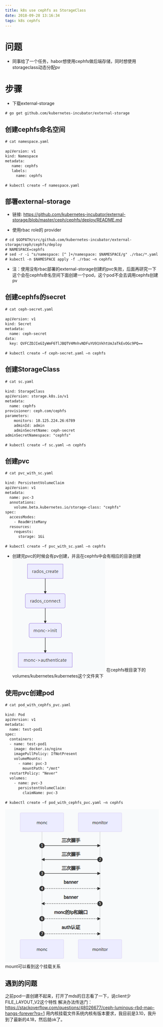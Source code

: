 ```yaml
---
title: k8s use cephfs as StorageClass
date: 2018-09-28 13:16:34
tags: k8s cephfs
---
```



# 问题
- 同事给了一个任务，habor想使用cephfs做后端存储，同时想使用storageclass动态分配pv

# 步骤
- 下载external-storage
```
# go get github.com/kubernetes-incubator/external-storage
```

## 创建cephfs命名空间
```
# cat namespace.yaml

apiVersion: v1
kind: Namespace
metadata:
   name: cephfs
   labels:
     name: cephfs

# kubectl create –f namespace.yaml
```

## 部署external-storage
- 链接: https://github.com/kubernetes-incubator/external-storage/blob/master/ceph/cephfs/deploy/README.md

- 使用rbac role的 provider
```
# cd $GOPATH/src/github.com/kubernetes-incubator/external-storage/ceph/cephfs/deploy
# NAMESPACE=cephfs
# sed -r -i "s/namespace: [^ ]+/namespace: $NAMESPACE/g" ./rbac/*.yaml
# kubectl -n $NAMESPACE apply -f ./rbac –n cephfs
```
- 注：使用没有rbac部署的external-storage创建的pvc失败，后面再研究一下
这个会在cephfs命名空间下面创建一个pod，这个pod不会去调用cephfs创建pv

## 创建cephfs的secret
```
# cat ceph-secret.yaml

apiVersion: v1
kind: Secret
metadata:
  name: ceph-secret
data:
  key: QVFCZDJIeGIyWmF6TlJBQTV4MnhvNDFuYU91VkhtUmJaTkEvOGc9PQ==

# kubectl create –f ceph-secret.yaml –n cephfs
```

## 创建StorageClass
```
# cat sc.yaml

kind: StorageClass
apiVersion: storage.k8s.io/v1
metadata:
  name: cephfs
provisioner: ceph.com/cephfs
parameters:
    monitors: 10.125.224.26:6789
    adminId: admin
    adminSecretName: ceph-secret
adminSecretNamespace: "cephfs"

# kubectl create –f sc.yaml –n cephfs
```

## 创建pvc
```
# cat pvc_with_sc.yaml

kind: PersistentVolumeClaim
apiVersion: v1
metadata:
  name: pvc-3
  annotations:
    volume.beta.kubernetes.io/storage-class: "cephfs"
spec:
  accessModes:
    - ReadWriteMany
  resources:
    requests:
      storage: 1Gi

# kubectl create –f pvc_with_sc.yaml –n cephfs
```

- 创建完pvc的时候会有pv创建，并且在cephfs中会有相应的目录创建
![aa](1.png)
在cephfs根目录下的volumes/kubernetes/kubernetes这个文件夹下

## 使用pvc创建pod
```
# cat pod_with_cephfs_pvc.yaml

kind: Pod
apiVersion: v1
metadata:
  name: test-pod1
spec:
  containers:
  - name: test-pod1
    image: docker.io/nginx
    imagePullPolicy: IfNotPresent
    volumeMounts:
      - name: pvc-3
        mountPath: "/mnt"
  restartPolicy: "Never"
  volumes:
    - name: pvc-3
      persistentVolumeClaim:
        claimName: pvc-3

# kubectl create –f pod_with_cephfs_pvc.yaml –n cephfs
```
![bb](2.png)
mount可以看到这个挂载关系

## 遇到的问题
之前pod一直创建不起来，打开了mds的日志看了一下，说client少FILE_LAYOUT_V2这个特性
解决办法传送门：
https://stackoverflow.com/questions/48026677/ceph-luminous-rbd-map-hangs-forever?rq=1
用内核挂载文件系统内核有版本要求，我目前是3.10，我升到了最新的4.18，然后就ok了。
